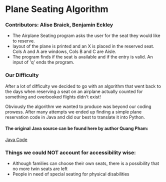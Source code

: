 # Plane Seating Algorithm 
### Contributors: Alise Braick, Benjamin Eckley

* The Airplane Seating program asks the user for the seat they would like to reserve.
* layout of the plane is printed and an X is placed in the reserved seat. Cols A and A are windows, Cols B and C are Aisle.
* The program finds if the seat is available and if the entry is valid.  An input of 'q' ends the program.
  

### Our Difficulty
After a lot of difficulty we decided to go with an algorithm that went back to the days
when reserving a seat on an airplane actually counted for something and overbooked flights
didn't exist!

Obviously the algorithm we wanted to produce was beyond our coding prowess. After many
attempts we ended up finding a simple plane reservation code in Java and did our best
to translate it into Python.

#### The original Java source can be found here by author Quang Pham:
[Java Code](https://stackoverflow.com/questions/60895270/airplane-seating-program-2-dimensional-array)

### Things we could NOT account for accessibility wise:
* Although families can choose their own seats, there is a possibility that no more twin seats are left
* People in need of special seating for physical disabilities
